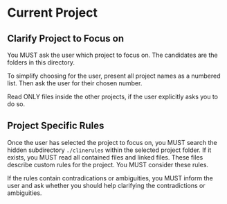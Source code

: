 # Current Project

## Clarify Project to Focus on

You MUST ask the user which project to focus on. The candidates are the folders in this directory.

To simplify choosing for the user, present all project names as a numbered list. Then ask the user for their chosen number.

Read ONLY files inside the other projects, if the user explicitly asks you to do so.

## Project Specific Rules

Once the user has selected the project to focus on, you MUST search the hidden subdirectory `./clinerules` within the selected project folder. If it exists, you MUST read all contained files and linked files. These files describe custom rules for the project. You MUST consider these rules.

If the rules contain contradications or ambiguities, you MUST inform the user and ask whether you should help clarifying the contradictions or ambiguities.

